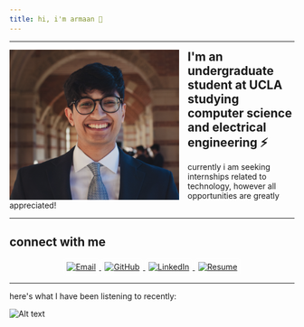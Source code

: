 ```yaml
---
title: hi, i'm armaan 👋
---
```


---

<img src="ArmaanBassi_Headshot.png" alt="Armaan Bassi Headshot" width="300" style="float: left; margin-right: 15px;"/>

<span style="font-size: 1.5em; font-weight: bold;">I'm an undergraduate student at UCLA studying computer science and electrical engineering ⚡</span>

currently i am seeking internships related to technology, however all opportunities are greatly appreciated!

---

## connect with me

<p align="center">
  <a href="mailto:armalbassi@gmail.com" target="_blank">
    <img src="https://img.shields.io/badge/-Email-333?style=for-the-badge&logo=gmail&logoColor=white&labelColor=333&color=000000&labelWidth=80" alt="Email" style="border: 1px solid white; padding: 5px; border-radius: 5px;">
  </a>
  <a href="https://github.com/bassiarmaan" target="_blank">
    <img src="https://img.shields.io/badge/-GitHub-333?style=for-the-badge&logo=github&logoColor=white&labelColor=333&color=000000&labelWidth=80" alt="GitHub" style="border: 1px solid white; padding: 5px; border-radius: 5px;">
  </a>
  <a href="https://www.linkedin.com/in/armaanbassi/" target="_blank">
    <img src="https://img.shields.io/badge/-LinkedIn-333?style=for-the-badge&logo=linkedin&logoColor=white&labelColor=333&color=000000&labelWidth=80" alt="LinkedIn" style="border: 1px solid white; padding: 5px; border-radius: 5px;">
  </a>
  <a href="https://your-resume-link.com" target="_blank">
    <img src="https://img.shields.io/badge/-Resume-333?style=for-the-badge&logo=read-the-docs&logoColor=white&labelColor=333&color=000000&labelWidth=80" alt="Resume" style="border: 1px solid white; padding: 5px; border-radius: 5px;">
  </a>
</p>

---

here's what I have been listening to recently:

![Alt text](https://spotify-recently-played-readme.vercel.app/api?user=armaanbassi)